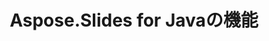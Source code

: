 ---
title: Aspose.Slides for Javaの機能
type: docs
weight: 30
url: /java/aspose-slides-for-java-features/
---